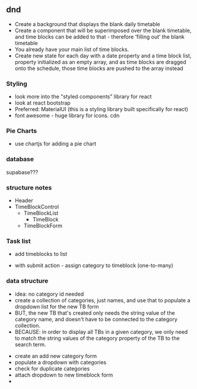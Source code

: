 
## dnd
* Create a background that displays the blank daily timetable
* Create a component that will be superimposed over the blank timetable, and time blocks can be added to that - therefore ‘filling out’ the blank timetable
* You already have your main list of time blocks.
* Create new state for each day with a date property and a time block list, property initialized as an empty array, and as time blocks are dragged onto the schedule, those time blocks are pushed to the array instead


### Styling
* look more into the "styled components" library for react
* look at react bootstrap
* Preferred: MaterialUI (this is a styling library built specifically for react)
* font awesome - huge library for icons. cdn

### Pie Charts
* use chartjs for adding a pie chart


### database
supabase???


### structure notes

- Header
- TimeBlockControl
    - TimeBlockList
        - TimeBlock
    - TimeBlockForm
    

### Task list
 * add timeblocks to list
  - with submit action - assign category to timeblock (one-to-many)

### data structure
  * idea: no category id needed
  * create a collection of categories, just names, and use that to populate a dropdown list for the new TB form
  * BUT, the new TB that's created only needs the string value of the category name, and doesn't have to be connected to the category collection.
  * BECAUSE: in order to display all TBs in a given category, we only need to match the string values of the category property of the TB to the search term.

  - create an add new category form
  - populate a dropdown with categories
  - check for duplicate categories
  - attach dropdown to new timeblock form
  - 